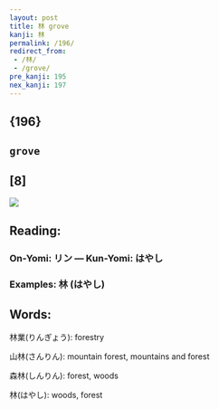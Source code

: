 ```yaml
---
layout: post
title: 林 grove
kanji: 林
permalink: /196/
redirect_from:
 - /林/
 - /grove/
pre_kanji: 195
nex_kanji: 197
---
```


## {196}

## `grove`

## [8]

<div class="stroke"><img src="E69E97.png" /></div>

## Reading:

### On-Yomi: リン &mdash; Kun-Yomi: はやし

### Examples: 林 (はやし)

## Words:

林業(りんぎょう): forestry

山林(さんりん): mountain forest, mountains and forest

森林(しんりん): forest, woods

林(はやし): woods, forest
